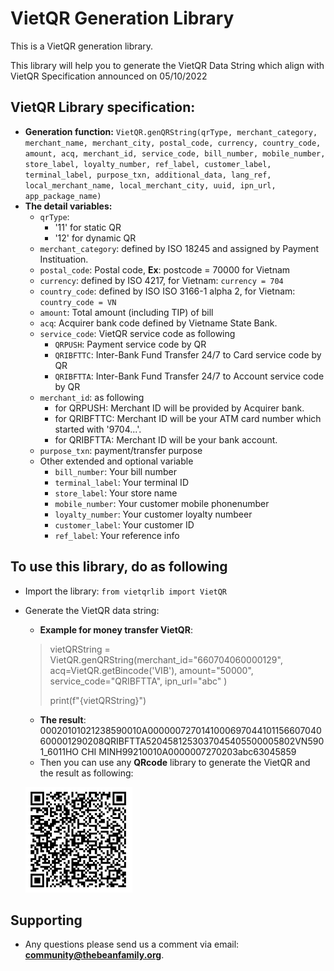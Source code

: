 # VietQR Generation Library

This is a VietQR generation library. 

This library will help you to generate the VietQR Data String which align with VietQR Specification announced on 05/10/2022
## VietQR Library specification:
- **Generation function:** `VietQR.genQRString(qrType, merchant_category, merchant_name,
  merchant_city,
  postal_code, currency, country_code, amount,
  acq, merchant_id, service_code,
  bill_number, mobile_number, store_label, loyalty_number,
  ref_label, customer_label, terminal_label, purpose_txn, additional_data,
  lang_ref, local_merchant_name, local_merchant_city, uuid,
  ipn_url, app_package_name)`
- **The detail variables:**
  -  `qrType`: 
      - '11' for static QR
      - '12' for dynamic QR
  - `merchant_category`: defined by ISO 18245 and assigned by Payment Instituation.
  - `postal_code`: Postal code, **Ex**: postcode = 70000 for Vietnam
  - `currency`: defined by ISO 4217, for Vietnam: `currency = 704`
  - `country_code`: defined by ISO ISO 3166-1 alpha 2, for Vietnam: `country_code = VN`
  - `amount`: Total amount (including TIP) of bill
  - `acq`: Acquirer bank code defined by Vietname State Bank.
  - `service_code`: VietQR service code as following
      - `QRPUSH`: Payment service code by QR
      - `QRIBFTTC`: Inter-Bank Fund Transfer 24/7 to Card service code by QR
      - `QRIBFTTA`: Inter-Bank Fund Transfer 24/7 to Account service code by QR
  - `merchant_id`:  as following
    - for QRPUSH: Merchant ID will be provided by Acquirer bank.
    - for QRIBFTTC: Merchant ID will be your ATM card number which started with '9704...'.
    - for QRIBFTTA: Merchant ID will be your bank account.
  - `purpose_txn`: payment/transfer purpose
  - Other extended and optional variable
    - `bill_number`: Your bill number
    - `terminal_label`: Your terminal ID
    - `store_label`: Your store name
    - `mobile_number`: Your customer mobile phonenumber
    - `loyalty_number`: Your customer loyalty numbeer
    - `customer_label`: Your customer ID
    - `ref_label`: Your reference info

## To use this library, do as following
- Import the library: `from vietqrlib import VietQR`
- Generate the VietQR data string: 

    - **Example for money transfer VietQR**:
  > vietQRString = VietQR.genQRString(merchant_id="660704060000129",
  acq=VietQR.getBincode('VIB'),
  amount="50000",
  service_code="QRIBFTTA",
  ipn_url="abc"
  ) 
  > 
  > print(f"{vietQRString}")
  > 
    - **The result**: 00020101021238590010A0000007270141000697044101156607040600001290208QRIBFTTA5204581253037045405500005802VN5901_6011HO CHI MINH99210010A0000007270203abc63045859
    - Then you can use any **QRcode** library to generate the VietQR and the result as following:
  
  ![img.png](img.png)

## Supporting
- Any questions please send us a comment via email: **community@thebeanfamily.org**.
  
